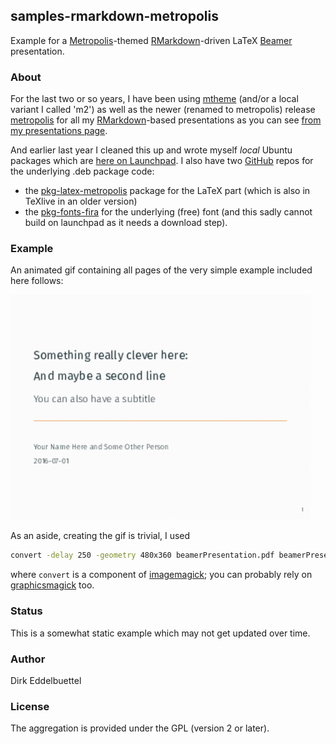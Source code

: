 
## samples-rmarkdown-metropolis

Example for a [Metropolis](https://github.com/matze/mtheme)-themed
[RMarkdown](http://rmarkdown.rstudio.com/)-driven LaTeX
[Beamer](https://en.wikipedia.org/wiki/Beamer_(LaTeX)) presentation. 

### About

For the last two or so years, I have been using
[mtheme](https://github.com/matze/mtheme) (and/or a local variant I called
'm2') as well as the newer (renamed to metropolis) release
[metropolis](https://github.com/matze/mtheme) for all my
[RMarkdown](http://rmarkdown.rstudio.com/)-based presentations as you can see
[from my presentations page](http://dirk.eddelbuettel.com/presentations.html).

And earlier last year I cleaned this up and wrote myself _local_ Ubuntu packages
which are [here on Launchpad](https://launchpad.net/~edd/+archive/ubuntu/misc/+packages).
I also have two [GitHub](https://www.github.com) repos for the underlying .deb package code:
- the [pkg-latex-metropolis](https://github.com/eddelbuettel/pkg-latex-metropolis) package for the LaTeX part
(which is also in TeXlive in an older version)
- the [pkg-fonts-fira](https://github.com/eddelbuettel/pkg-fonts-fira) for
  the underlying (free) font (and this sadly cannot build on launchpad as it
  needs a download step).

### Example

An animated gif containing all pages of the very simple example included here follows:

![](beamerPresentation.gif)

As an aside, creating the gif is trivial, I used 

```bash
convert -delay 250 -geometry 480x360 beamerPresentation.pdf beamerPresentation.gif`
```

where `convert` is a component of [imagemagick](http://www.imagemagick.org/); you can probably rely on
[graphicsmagick](http://www.graphicsmagick.org/) too.

### Status

This is a somewhat static example which may not get updated over time.

### Author

Dirk Eddelbuettel

### License

The aggregation is provided under the GPL (version 2 or later).
